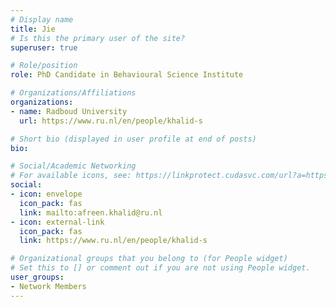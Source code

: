 ```yaml
---
# Display name
title: Jie
# Is this the primary user of the site?
superuser: true

# Role/position
role: PhD Candidate in Behavioural Science Institute

# Organizations/Affiliations
organizations:
- name: Radboud University
  url: https://www.ru.nl/en/people/khalid-s

# Short bio (displayed in user profile at end of posts)
bio:

# Social/Academic Networking
# For available icons, see: https://linkprotect.cudasvc.com/url?a=https%3a%2f%2fsourcethemes.com%2facademic%2fdocs%2fpage-builder%2f%23icons&c=E,1,03Q55I8O6D-V-MsaI5i3Th7UvGHpRVj6l4dANOBXiQaBRckWF-Uxi40d1B8mh5T88rS8FWL6R2UVO5-e4mDAmzVU5C2FJcU0kEkb6Qi2tyc,&typo=1
social:
- icon: envelope
  icon_pack: fas
  link: mailto:afreen.khalid@ru.nl
- icon: external-link
  icon_pack: fas
  link: https://www.ru.nl/en/people/khalid-s

# Organizational groups that you belong to (for People widget)
# Set this to [] or comment out if you are not using People widget.
user_groups:
- Network Members
---
```

